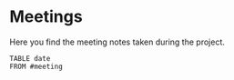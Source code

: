 # Meetings

Here you find the meeting notes taken during the project.

```dataview
TABLE date 
FROM #meeting 
```
